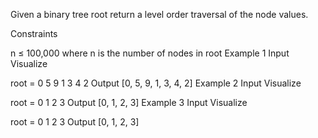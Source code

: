 Given a binary tree root return a level order traversal of the node values.

Constraints

n ≤ 100,000 where n is the number of nodes in root
Example 1
Input
Visualize

root =
0
5
9
1
3
4
2
Output
[0, 5, 9, 1, 3, 4, 2]
Example 2
Input
Visualize

root =
0
1
2
3
Output
[0, 1, 2, 3]
Example 3
Input
Visualize

root =
0
1
2
3
Output
[0, 1, 2, 3]
